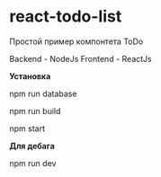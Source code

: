 # react-todo-list
Простой пример компонтета ToDo

Backend - NodeJs
Frontend - ReactJs


**Установка**

npm run database

npm run build

npm start


**Для дебага**

npm run dev 